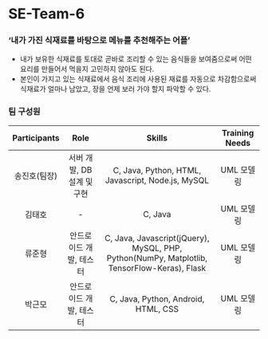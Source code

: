 # SE-Team-6

### ‘내가 가진 식재료를 바탕으로 메뉴를 추천해주는 어플’
- 내가 보유한 식재료를 토대로 곧바로 조리할 수 있는 음식들을 보여줌으로써 어떤 요리를 만들어서 먹을지 고민하지 않아도 된다.
- 본인이 가지고 있는 식재료에서 음식 조리에 사용된 재료를 자동으로 차감함으로써 식재료가 얼마나 남았고, 장을 언제 보러 가야 할지 파악할 수 있다.

### 팀 구성원
| Participants | Role | Skills | Training Needs |
|:------------:|:----:|:------:|:--------------:|
| 송진호(팀장) | 서버 개발, DB 설계 및 구현 | C, Java, Python, HTML, Javascript, Node.js, MySQL | UML 모델링 |
| 김태호 | - | C, Java | UML 모델링
| 류준형 | 안드로이드 개발, 테스터 | C, Java, Javascript(jQuery), MySQL, PHP, Python(NumPy, Matplotlib, TensorFlow-Keras), Flask     | UML 모델링 |
| 박근모 | 안드로이드 개발, 테스터| C, Java, Python, Android, HTML, CSS | UML 모델링 |